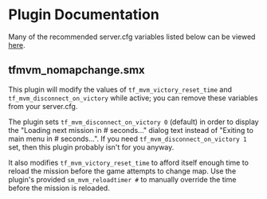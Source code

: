 # Plugin Documentation

Many of the recommended server.cfg variables listed below can be viewed [here](server_example.cfg).

## tfmvm_nomapchange.smx

This plugin will modify the values of `tf_mvm_victory_reset_time` and `tf_mvm_disconnect_on_victory` while active; you can remove these variables from your server.cfg.

The plugin sets `tf_mvm_disconnect_on_victory 0` (default) in order to display the "Loading next mission in # seconds..." dialog text instead of "Exiting to main menu in # seconds...". If you need `tf_mvm_disconnect_on_victory 1` set, then this plugin probably isn't for you anyway.

It also modifies `tf_mvm_victory_reset_time` to afford itself enough time to reload the mission before the game attempts to change map. Use the plugin's provided `sm_mvm_reloadtimer #` to manually override the time before the mission is reloaded.

